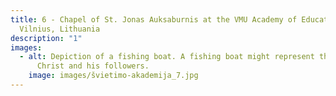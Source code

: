 ```yaml
---
title: 6 - Chapel of St. Jonas Auksaburnis at the VMU Academy of Education,
  Vilnius, Lithuania
description: "1"
images:
  - alt: Depiction of a fishing boat. A fishing boat might represent the Kingdom of
      Christ and his followers.
    image: images/švietimo-akademija_7.jpg
---
```

